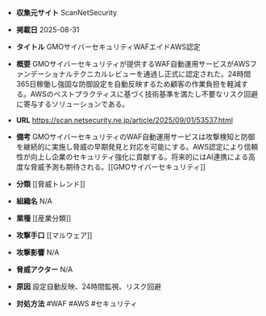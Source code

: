 - **収集元サイト**
ScanNetSecurity

- **掲載日**
2025-08-31

- **タイトル**
GMOサイバーセキュリティWAFエイドAWS認定

- **概要**
GMOサイバーセキュリティが提供するWAF自動運用サービスがAWSファンデーショナルテクニカルレビューを通過し正式に認定された。24時間365日稼働し強固な防御設定を自動反映するため顧客の作業負担を軽減する。AWSのベストプラクティスに基づく技術基準を満たし不要なリスク回避に寄与するソリューションである。

- **URL**
https://scan.netsecurity.ne.jp/article/2025/09/01/53537.html

- **備考**
GMOサイバーセキュリティのWAF自動運用サービスは攻撃検知と防御を継続的に実施し脅威の早期発見と対応を可能にする。AWS認定により信頼性が向上し企業のセキュリティ強化に貢献する。将来的にはAI連携による高度な脅威予測も期待される。[[GMOサイバーセキュリティ]]

- **分類**
[[脅威トレンド]]

- **組織名**
N/A

- **業種**
[[産業分類]]

- **攻撃手口**
[[マルウェア]]

- **攻撃影響**
N/A

- **脅威アクター**
N/A

- **原因**
設定自動反映、24時間監視、リスク回避

- **対処方法**
#WAF #AWS #セキュリティ
